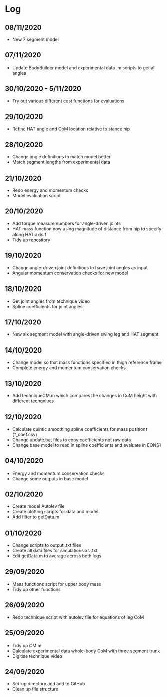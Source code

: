 # Log

## 08/11/2020

- New 7 segment model

## 07/11/2020

- Update BodyBuilder model and experimental data .m scripts to get all angles

## 30/10/2020 - 5/11/2020

- Try out various different cost functions for evaluations

## 29/10/2020

- Refine HAT angle and CoM location relative to stance hip

## 28/10/2020

- Change angle definitions to match model better
- Match segment lengths from experimental data

## 21/10/2020

- Redo energy and momentum checks
- Model evaluation script

## 20/10/2020

- Add torque measure numbers for angle-driven joints
- HAT mass function now using magnitude of distance from hip to specify along HAT axis 1
- Tidy up repository

## 19/10/2020

- Change angle-driven joint definitions to have joint angles as input
- Angular momentum conservation checks for new model

## 18/10/2020

- Get joint angles from technique video
- Spline coefficients for joint angles  

## 17/10/2020

- New six segment model with angle-driven swing leg and HAT segment

## 14/10/2020

- Change model so that mass functions specified in thigh reference frame
- Complete energy and momentum conservation checks

## 13/10/2020

- Add techniqueCM.m which compares the changes in CoM height with different techqniues

## 12/10/2020

- Calculate quintic smoothing spline coefficients for mass positions (*_coef.csv)
- Change update.bat files to copy coefficients not raw data
- Change base model to read in spline coefficients and evaluate in EQNS1

## 04/10/2020

- Energy and momentum conservation checks
- Change some outputs in base model

## 02/10/2020

- Create model Autolev file
- Create plotting scripts for data and model
- Add filter to getData.m

## 01/10/2020

- Change scripts to output .txt files
- Create all data files for simulations as .txt
- Edit getData.m to average across both legs

## 29/09/2020

- Mass functions script for upper body mass
- Tidy up other functions

## 26/09/2020

- Redo technique script with autolev file for equations of leg CoM

## 25/09/2020

- Tidy up CM.m
- Calculate experimental data whole-body CoM with three segment trunk
- Digitise technique video

## 24/09/2020

- Set-up directory and add to GitHub
- Clean up file structure

